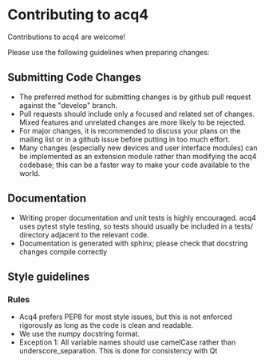 # Contributing to acq4

Contributions to acq4 are welcome!

Please use the following guidelines when preparing changes:

## Submitting Code Changes

* The preferred method for submitting changes is by github pull request against the "develop" branch.
* Pull requests should include only a focused and related set of changes. Mixed features and unrelated changes are more likely to be rejected.
* For major changes, it is recommended to discuss your plans on the mailing list or in a github issue before putting in too much effort.
* Many changes (especially new devices and user interface modules) can be implemented as an extension module rather than modifying the
  acq4 codebase; this can be a faster way to make your code available to the world.

## Documentation

* Writing proper documentation and unit tests is highly encouraged. acq4 uses pytest style testing, so tests should usually be included in a tests/ directory adjacent to the relevant code.
* Documentation is generated with sphinx; please check that docstring changes compile correctly

## Style guidelines

### Rules

* Acq4 prefers PEP8 for most style issues, but this is not enforced rigorously as long as the code is clean and readable.
* We use the numpy docstring format.
* Exception 1: All variable names should use camelCase rather than underscore_separation. This is done for consistency with Qt

